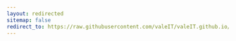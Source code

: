 ```yaml
---
layout: redirected
sitemap: false
redirect_to: https://raw.githubusercontent.com/valeIT/valeIT.github.io/master/apps/mac/freemydesktop/download/FreeMyDesktop.app.zip
---
```


